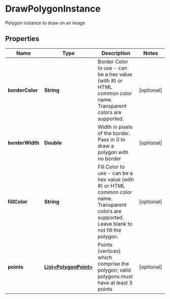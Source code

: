 

# DrawPolygonInstance

Polygon instance to draw on an image
## Properties

Name | Type | Description | Notes
------------ | ------------- | ------------- | -------------
**borderColor** | **String** | Border Color to use - can be a hex value (with #) or HTML common color name.  Transparent colors are supported. |  [optional]
**borderWidth** | **Double** | Width in pixels of the border.  Pass in 0 to draw a polygon with no border |  [optional]
**fillColor** | **String** | Fill Color to use - can be a hex value (with #) or HTML common color name.  Transparent colors are supported.  Leave blank to not fill the polygon. |  [optional]
**points** | [**List&lt;PolygonPoint&gt;**](PolygonPoint.md) | Points (vertices) which comprise the polygon; valid polygons must have at least 3 points |  [optional]



